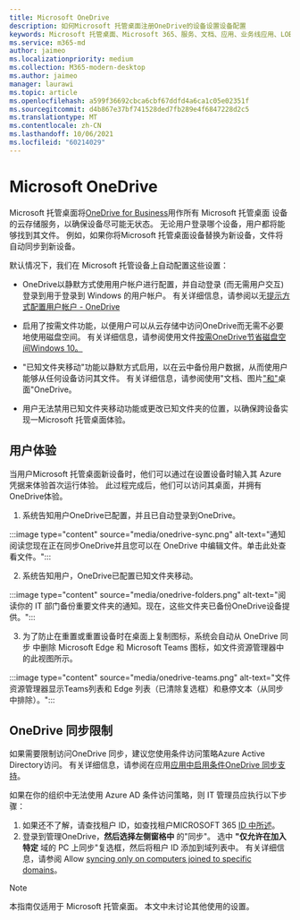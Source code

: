 ```yaml
---
title: Microsoft OneDrive
description: 如何Microsoft 托管桌面注册OneDrive的设备设置设备配置
keywords: Microsoft 托管桌面、Microsoft 365、服务、文档、应用、业务线应用、LOB 应用
ms.service: m365-md
author: jaimeo
ms.localizationpriority: medium
ms.collection: M365-modern-desktop
ms.author: jaimeo
manager: laurawi
ms.topic: article
ms.openlocfilehash: a599f36692cbca6cbf67ddfd4a6ca1c05e02351f
ms.sourcegitcommit: d4b867e37bf741528ded7fb289e4f6847228d2c5
ms.translationtype: MT
ms.contentlocale: zh-CN
ms.lasthandoff: 10/06/2021
ms.locfileid: "60214029"
---
```

# <a name="microsoft-onedrive"></a>Microsoft OneDrive

Microsoft 托管桌面将[OneDrive for Business](/onedrive/plan-onedrive-enterprise)用作所有 Microsoft 托管桌面 设备的云存储服务，以确保设备尽可能无状态。 无论用户登录哪个设备，用户都将能够找到其文件。 例如，如果你将Microsoft 托管桌面设备替换为新设备，文件将自动同步到新设备。

默认情况下，我们在 Microsoft 托管设备上自动配置这些设置：

- OneDrive以静默方式使用用户帐户进行配置，并自动登录 (而无需用户交互) 登录到用于登录到 Windows 的用户帐户。 有关详细信息，请参阅以无[提示方式配置用户帐户 - OneDrive](/onedrive/use-silent-account-configuration)

- 启用了按需文件功能，以便用户可以从云存储中访问OneDrive而无需不必要地使用磁盘空间。 有关详细信息，请参阅使用文件[按需OneDrive节省磁盘空间Windows 10。](https://support.microsoft.com/office/save-disk-space-with-onedrive-files-on-demand-for-windows-10-0e6860d3-d9f3-4971-b321-7092438fb38e)

- "已知文件夹移动"功能以静默方式启用，以在云中备份用户数据，从而使用户能够从任何设备访问其文件。 有关详细信息，请参阅使用"文档、图片["和"](https://support.microsoft.com/office/back-up-your-documents-pictures-and-desktop-folders-with-onedrive-d61a7930-a6fb-4b95-b28a-6552e77c3057)桌面"OneDrive。

- 用户无法禁用已知文件夹移动功能或更改已知文件夹的位置，以确保跨设备实现一Microsoft 托管桌面体验。

## <a name="user-experience"></a>用户体验

当用户Microsoft 托管桌面新设备时，他们可以通过在设置设备时输入其 Azure 凭据来体验首次运行体验。 此过程完成后，他们可以访问其桌面，并拥有OneDrive体验。

1. 系统告知用户OneDrive已配置，并且已自动登录到OneDrive。

:::image type="content" source="media/onedrive-sync.png" alt-text="通知阅读您现在正在同步OneDrive并且您可以在 OneDrive 中编辑文件。单击此处查看文件。":::

2. 系统告知用户，OneDrive已配置已知文件夹移动。

:::image type="content" source="media/onedrive-folders.png" alt-text="阅读你的 IT 部门备份重要文件夹的通知。现在，这些文件夹已备份OneDrive设备提供。":::

3. 为了防止在重置或重置设备时在桌面上复制图标，系统会自动从 OneDrive 同步 中删除 Microsoft Edge 和 Microsoft Teams 图标，如文件资源管理器中的此视图所示。

:::image type="content" source="media/onedrive-teams.png" alt-text="文件资源管理器显示Teams列表和 Edge 列表（已清除复选框）和悬停文本（从同步中排除）。":::


## <a name="onedrive-sync-restrictions"></a>OneDrive 同步限制

如果需要限制访问OneDrive 同步，建议您使用条件访问策略Azure Active Directory访问。 有关详细信息，请参阅在应用[应用中启用条件OneDrive 同步支持](/onedrive/enable-conditional-access)。

如果在你的组织中无法使用 Azure AD 条件访问策略，则 IT 管理员应执行以下步骤：

1. 如果还不了解，请查找租户 ID，如查找租户MICROSOFT 365 [ID 中所述](/onedrive/find-your-office-365-tenant-id)。
2. 登录到管理OneDrive，**然后选择左侧窗格中** 的"同步"。 选中 **"仅允许在加入特定** 域的 PC 上同步"复选框，然后将租户 ID 添加到域列表中。 有关详细信息，请参阅 Allow [syncing only on computers joined to specific domains](/onedrive/allow-syncing-only-on-specific-domains)。

> [!NOTE]
> 本指南仅适用于 Microsoft 托管桌面。 本文中未讨论其他使用的设置。